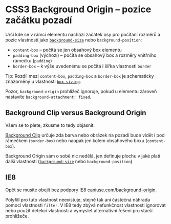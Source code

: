CSS3 Background Origin – pozice začátku pozadí
============================================

Určí kde se v rámci elementu nachází začátek osy pro počítání rozměrů a pozic vlastností jako [`background-size`](css3-background-size.md) nebo `background-position`:

* `content-box` – počítá se jen obsahový box elementu
* `padding-box` (výchozí) – počítá se obsahový box a rozměry vnitřního rámečku (`padding`)
* `border-box` – k výše uvedenému se počítá i šířka vlastnosti `border`

Tip: Rozdíl mezi `content-box`, `padding-box` a `border-box` je schematicky znázorněný u vlastnosti [`box-sizing`](css3-box-sizing.md).

Pozor, `background-origin` prohlížeč ignoruje, pokud u elementu zároveň nastavíte `background-attachment: fixed`.

## Background Clip versus Background Origin

Všem se to plete, zkusme to tedy objasnit:

[Background Clip](css3-background-clip.md) určuje zda barva nebo obrázek na pozadí bude vidět i pod rámečkem (`border-box`) nebo naopak jen kolem obsahového boxu (`content-box`).

Background Origin sám o sobě nic nedělá, jen definuje plochu v jaké platí další vlastnosti ([`background-size`](css3-background-size.md) nebo `background-position`).

## IE8

Opět se musíte obejít bez podpory IE8 [caniuse.com/background-origin](http://caniuse.com/background-origin).

Polyfill pro tuto vlastnost neexistuje, stejně tak ani částečná náhrada pomocí vlastnosti `filter`. V IE8 tedy zbývá nefunkčnost vlastnosti ignorovat nebo použít detekci vlastnosti a vymyslet alternativní řešení pro starší prohlížeče.